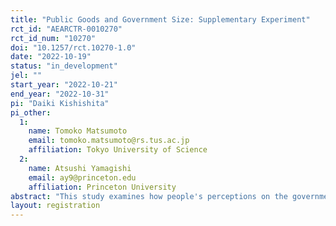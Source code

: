 ```yaml
---
title: "Public Goods and Government Size: Supplementary Experiment"
rct_id: "AEARCTR-0010270"
rct_id_num: "10270"
doi: "10.1257/rct.10270-1.0"
date: "2022-10-19"
status: "in_development"
jel: ""
start_year: "2022-10-21"
end_year: "2022-10-31"
pi: "Daiki Kishishita"
pi_other:
  1:
    name: Tomoko Matsumoto
    email: tomoko.matsumoto@rs.tus.ac.jp
    affiliation: Tokyo University of Science
  2:
    name: Atsushi Yamagishi
    email: ay9@princeton.edu
    affiliation: Princeton University
abstract: "This study examines how people's perceptions on the governmental role of providing public goods affect their policy preferences for the government size. To this end, we conduct an online survey experiment where the information regarding the governmental role of providing public goods is randomly assigned."
layout: registration
---
```



